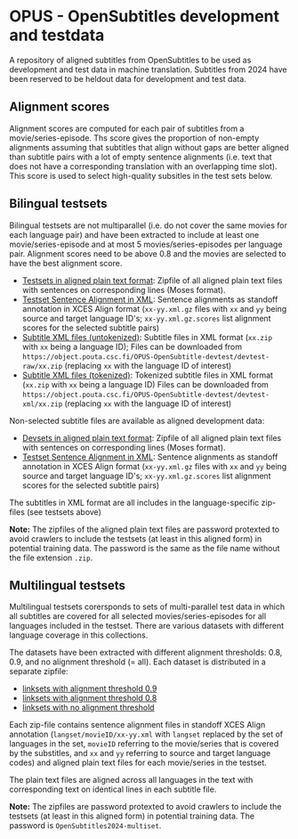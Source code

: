 
# OPUS - OpenSubtitles development and testdata

A repository of aligned subtitles from OpenSubtitles to be used as development and test data in machine translation. Subtitles from 2024 have been reserved to be heldout data for development and test data.



## Alignment scores

Alignment scores are computed for each pair of subtitles from a movie/series-episode. Ths score gives the proportion of non-empty alignments assuming that subtitles that align without gaps are better aligned than subtitle pairs with a lot of empty sentence alignments (i.e. text that does not have a corresponding translation with an overlapping time slot). This score is used to select high-quality subsitles in the test sets below.


## Bilingual testsets

Bilingual testsets are not multiparallel (i.e. do not cover the same movies for each language pair) and have been extracted to include at least one movie/series-episode and at most 5 movies/series-episodes per language pair. Alignment scores need to be above 0.8 and the movies are selected to have the best alignment score.

* [Testsets in aligned plain text format](https://object.pouta.csc.fi/OPUS-OpenSubtitles-devtest/OpenSubtitles2024-testset.zip): Zipfile of all aligned plain text files with sentences on corresponding lines (Moses format).
* [Testset Sentence Alignment in XML](devtest-xml/test): Sentence alignments as standoff annotation in XCES Align format (`xx-yy.xml.gz` files with `xx` and `yy` being source and target language ID's; `xx-yy.xml.gz.scores` list alignment scores for the selected subtitle pairs)
* [Subtitle XML files (untokenized)](devtest-raw): Subtitle files in XML format (`xx.zip` with `xx` being a language ID); Files can be downloaded from `https://object.pouta.csc.fi/OPUS-OpenSubtitle-devtest/devtest-raw/xx.zip` (replacing `xx` with the language ID of interest)
* [Subtitle XML files (tokenized)](devtest-xml): Tokenized subtitle files in XML format (`xx.zip` with `xx` being a language ID) Files can be downloaded from `https://object.pouta.csc.fi/OPUS-OpenSubtitle-devtest/devtest-xml/xx.zip` (replacing `xx` with the language ID of interest)


Non-selected subtitle files are available as aligned development data:


* [Devsets in aligned plain text format](https://object.pouta.csc.fi/OPUS-OpenSubtitles-devtest/OpenSubtitles2024-devset.zip): Zipfile of all aligned plain text files with sentences on corresponding lines (Moses format).
* [Testset Sentence Alignment in XML](devtest-xml/dev): Sentence alignments as standoff annotation in XCES Align format (`xx-yy.xml.gz` files with `xx` and `yy` being source and target language ID's; `xx-yy.xml.gz.scores` list alignment scores for the selected subtitle pairs)

The subtitles in XML format are all includes in the language-specific zip-files (see testsets above)


**Note:** The zipfiles of the aligned plain text files are password protexted to avoid crawlers to include the testsets (at least in this aligned form) in potential training data. The password is the same as the file name without the file extension `.zip`.


## Multilingual testsets

Multilingual testsets corersponds to sets of multi-parallel test data in which all subtitles are covered for all selected movies/series-episodes for all languages included in the testset. There are various datasets with different language coverage in this collections.


The datasets have been extracted with different alignment thresholds: 0.8, 0.9, and no alignment threshold (= all). Each dataset is distributed in a separate zipfile:

* [linksets with alignment threshold 0.9](devtest-xml/multi-linksets-0.9/2024/)
* [linksets with alignment threshold 0.8](devtest-xml/multi-linksets-0.8/2024/)
* [linksets with no alignment threshold](devtest-xml/multi-linksets-all/2024/)


Each zip-file contains sentence alignment files in standoff XCES Align annotation (`langset/movieID/xx-yy.xml` with `langset` replaced by the set of languages in the set, `movieID` referring to the movie/series that is covered by the substitles, and `xx` and `yy` referring to source and target language codes) and aligned plain text files for each movie/series in the testset.

The plain text files are aligned across all languages in the text with corresponding text on identical lines in each subtitle file.

**Note:** The zipfiles are password protexted to avoid crawlers to include the testsets (at least in this aligned form) in potential training data. The password is `OpenSubtitles2024-multiset`.